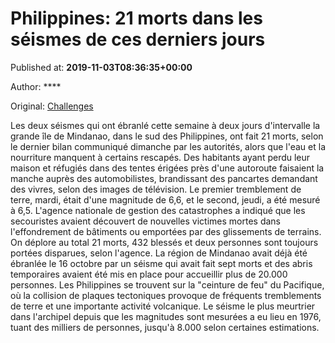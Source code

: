 
# Philippines: 21 morts dans les séismes de ces derniers jours

Published at: **2019-11-03T08:36:35+00:00**

Author: ****

Original: [Challenges](https://www.challenges.fr/monde/philippines-21-morts-dans-les-seismes-de-ces-derniers-jours_682919)

Les deux séismes qui ont ébranlé cette semaine à deux jours d'intervalle la grande île de Mindanao, dans le sud des Philippines, ont fait 21 morts, selon le dernier bilan communiqué dimanche par les autorités, alors que l'eau et la nourriture manquent à certains rescapés.
Des habitants ayant perdu leur maison et réfugiés dans des tentes érigées près d'une autoroute faisaient la manche auprès des automobilistes, brandissant des pancartes demandant des vivres, selon des images de télévision.
Le premier tremblement de terre, mardi, était d'une magnitude de 6,6, et le second, jeudi, a été mesuré à 6,5.
L'agence nationale de gestion des catastrophes a indiqué que les secouristes avaient découvert de nouvelles victimes mortes dans l'effondrement de bâtiments ou emportées par des glissements de terrains.
On déplore au total 21 morts, 432 blessés et deux personnes sont toujours portées disparues, selon l'agence.
La région de Mindanao avait déjà été ébranlée le 16 octobre par un séisme qui avait fait sept morts et des abris temporaires avaient été mis en place pour accueillir plus de 20.000 personnes.
Les Philippines se trouvent sur la "ceinture de feu" du Pacifique, où la collision de plaques tectoniques provoque de fréquents tremblements de terre et une importante activité volcanique.
Le séisme le plus meurtrier dans l'archipel depuis que les magnitudes sont mesurées a eu lieu en 1976, tuant des milliers de personnes, jusqu'à 8.000 selon certaines estimations.
